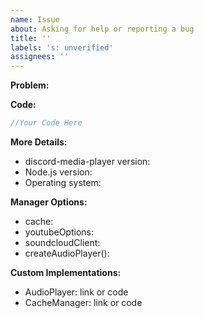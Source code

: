 ```yaml
---
name: Issue
about: Asking for help or reporting a bug
title: ''
labels: 's: unverified'
assignees: ''
---
```


**Problem:**

**Code:**
```js
//Your Code Here
```

**More Details:**
- discord-media-player version:
- Node.js version:
- Operating system:

**Manager Options:**
- cache:
- youtubeOptions:
- soundcloudClient:
- createAudioPlayer():

**Custom Implementations:**
- AudioPlayer: link or code
- CacheManager: link or code